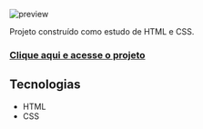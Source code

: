 ![preview](.github/preview.png)

Projeto construído como estudo de HTML e CSS.

### [Clique aqui e acesse o projeto](https://kmekame.github.io/land-page-basica)

## Tecnologias
- HTML
- CSS
